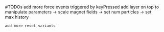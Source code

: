 #TODOs
	add more force events triggered by keyPressed
	add layer on top to manipulate parameters
	 -> scale magnet fields 
	 -> set num particles
	 -> set max history

	add more reset variants
